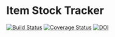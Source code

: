 # Item Stock Tracker

[![Build Status](https://app.travis-ci.com/qchen59/ItemStockTracker.svg?branch=main)](https://app.travis-ci.com/qchen59/ItemStockTracker)
[![Coverage Status](https://coveralls.io/repos/github/qchen59/ItemStockTracker/badge.svg?branch=main)](https://coveralls.io/github/qchen59/ItemStockTracker?branch=main)
<a href="https://zenodo.org/badge/latestdoi/404936268"><img src="https://zenodo.org/badge/404936268.svg" alt="DOI"></a>


